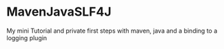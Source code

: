 # MavenJavaSLF4J
My mini Tutorial and private first steps with maven, java and a binding to a logging plugin

